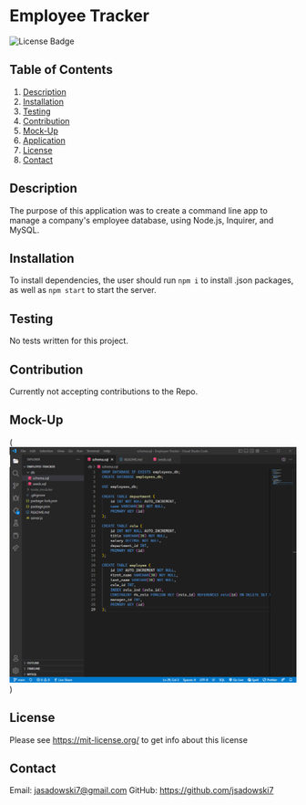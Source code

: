 # Employee Tracker
![License Badge](https://shields.io/badge/license-MIT-green)
## Table of Contents
1. [Description](#description)
2. [Installation](#installation)
3. [Testing](#testing)
4. [Contribution](#contribution)
5. [Mock-Up](#mock-Up)
6. [Application](#application)
7. [License](#license)
8. [Contact](#contact)

## Description
The purpose of this application was to create a command line app to manage a company's employee database, using Node.js, Inquirer, and MySQL.

## Installation
To install dependencies, the user should run ``` npm i ``` to install .json packages, as well as ``` npm start ``` to start the server.

## Testing
No tests written for this project.

## Contribution
Currently not accepting contributions to the Repo.

## Mock-Up
(![Employee-Tracker](./assets/images/EmployeeTrackerSC1.png))

## License
Please see https://mit-license.org/ to get info about this license


## Contact
Email: jasadowski7@gmail.com
GitHub: https://github.com/jsadowski7
